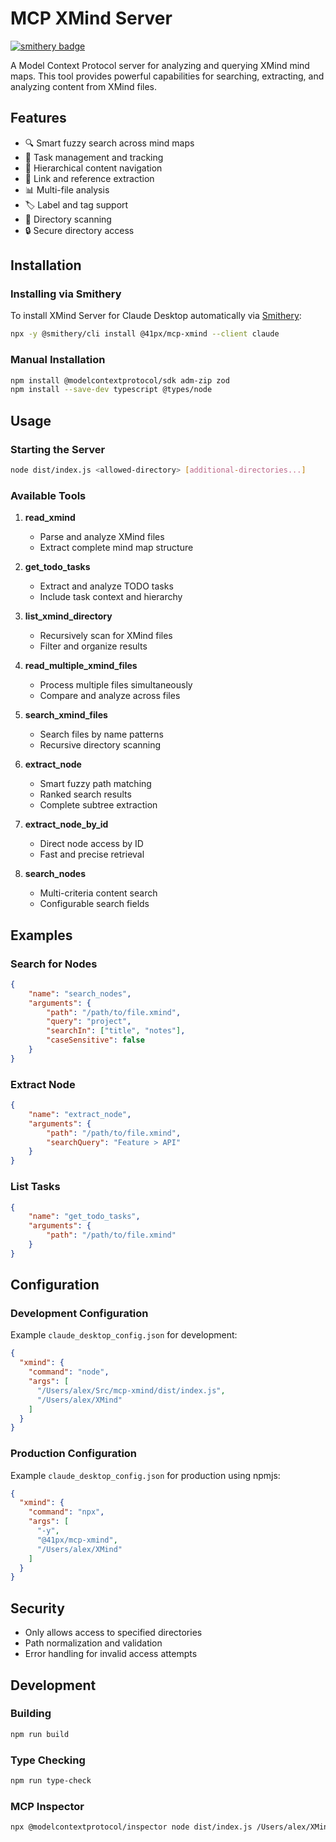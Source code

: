 # MCP XMind Server
[![smithery badge](https://smithery.ai/badge/@41px/mcp-xmind)](https://smithery.ai/server/@41px/mcp-xmind)

A Model Context Protocol server for analyzing and querying XMind mind maps. This tool provides powerful capabilities for searching, extracting, and analyzing content from XMind files.

## Features

- 🔍 Smart fuzzy search across mind maps
- 📝 Task management and tracking
- 🌲 Hierarchical content navigation
- 🔗 Link and reference extraction
- 📊 Multi-file analysis
- 🏷️ Label and tag support
- 📂 Directory scanning
- 🔒 Secure directory access

## Installation

### Installing via Smithery

To install XMind Server for Claude Desktop automatically via [Smithery](https://smithery.ai/server/@41px/mcp-xmind):

```bash
npx -y @smithery/cli install @41px/mcp-xmind --client claude
```

### Manual Installation
```bash
npm install @modelcontextprotocol/sdk adm-zip zod
npm install --save-dev typescript @types/node
```

## Usage

### Starting the Server

```bash
node dist/index.js <allowed-directory> [additional-directories...]
```

### Available Tools

1. **read_xmind**
   - Parse and analyze XMind files
   - Extract complete mind map structure

2. **get_todo_tasks**
   - Extract and analyze TODO tasks
   - Include task context and hierarchy

3. **list_xmind_directory**
   - Recursively scan for XMind files
   - Filter and organize results

4. **read_multiple_xmind_files**
   - Process multiple files simultaneously
   - Compare and analyze across files

5. **search_xmind_files**
   - Search files by name patterns
   - Recursive directory scanning

6. **extract_node**
   - Smart fuzzy path matching
   - Ranked search results
   - Complete subtree extraction

7. **extract_node_by_id**
   - Direct node access by ID
   - Fast and precise retrieval

8. **search_nodes**
   - Multi-criteria content search
   - Configurable search fields

## Examples

### Search for Nodes
```json
{
    "name": "search_nodes",
    "arguments": {
        "path": "/path/to/file.xmind",
        "query": "project",
        "searchIn": ["title", "notes"],
        "caseSensitive": false
    }
}
```

### Extract Node
```json
{
    "name": "extract_node",
    "arguments": {
        "path": "/path/to/file.xmind",
        "searchQuery": "Feature > API"
    }
}
```

### List Tasks
```json
{
    "name": "get_todo_tasks",
    "arguments": {
        "path": "/path/to/file.xmind"
    }
}
```

## Configuration

### Development Configuration

Example `claude_desktop_config.json` for development:

```json
{
  "xmind": {
    "command": "node",
    "args": [
      "/Users/alex/Src/mcp-xmind/dist/index.js",
      "/Users/alex/XMind"
    ]
  }
}
```

### Production Configuration

Example `claude_desktop_config.json` for production using npmjs:

```json
{
  "xmind": {
    "command": "npx",
    "args": [
      "-y",
      "@41px/mcp-xmind",
      "/Users/alex/XMind"
    ]
  }
}
```

## Security

- Only allows access to specified directories
- Path normalization and validation
- Error handling for invalid access attempts

## Development

### Building
```bash
npm run build
```

### Type Checking
```bash
npm run type-check
```

### MCP Inspector

```bash
npx @modelcontextprotocol/inspector node dist/index.js /Users/alex/XMind
```
